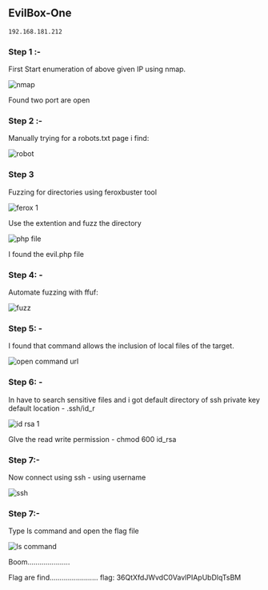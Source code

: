 ## EvilBox-One 

`192.168.181.212`

### Step 1 :-

First Start enumeration of above given IP using nmap.

![nmap](https://github.com/Jkrathod/OffSec-Machines_Writeups/assets/110445358/8db5f781-3456-4248-bf80-c27ba9503519)

Found two port are open

### Step 2 :- 

Manually trying for a robots.txt page i find:

![robot](https://github.com/Jkrathod/OffSec-Machines_Writeups/assets/110445358/b9faf38c-6a8f-4b31-ab65-afcd249284ec)

### Step 3 

Fuzzing for directories using feroxbuster tool

![ferox 1](https://github.com/Jkrathod/OffSec-Machines_Writeups/assets/110445358/e4216b8a-1bdc-47c9-bdcd-e8b54edfb5c4)

Use the extention and fuzz the directory 

![php file](https://github.com/Jkrathod/OffSec-Machines_Writeups/assets/110445358/f935d1e2-e135-46de-8dd2-bcc89b05f7cc)


I found the evil.php file 

### Step 4: -

Automate fuzzing with ffuf:

![fuzz](https://github.com/Jkrathod/OffSec-Machines_Writeups/assets/110445358/294cf6b8-0a9d-45a0-a9a5-234d3a00f3d1)


### Step 5: -

I found that command allows the inclusion of local files of the target.


![open command url](https://github.com/Jkrathod/OffSec-Machines_Writeups/assets/110445358/1b6737a4-1172-4839-a1b3-a2ca8361db37)

### Step 6: -

 In have to search sensitive files and i got default directory of ssh private key default location - .ssh/id_r

 ![id rsa 1](https://github.com/Jkrathod/OffSec-Machines_Writeups/assets/110445358/150cb3f9-8c10-4572-ac81-ebd27776e519)

GIve the read write permission  - chmod 600 id_rsa


### Step 7:- 

Now connect using ssh - using username 


![ssh](https://github.com/Jkrathod/OffSec-Machines_Writeups/assets/110445358/39fab814-4c56-495f-a86f-0e01723162a5)

 
### Step 7:- 
 
Type ls command and open the flag file

![ls command](https://github.com/Jkrathod/OffSec-Machines_Writeups/assets/110445358/95637627-f41e-4f81-8752-dc1bbb0f42d0)

Boom.....................

Flag are find........................ flag: 36QtXfdJWvdC0VavlPIApUbDlqTsBM


